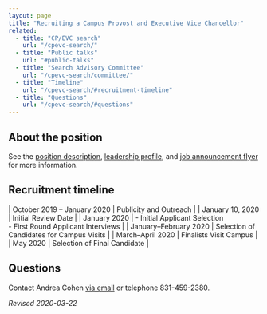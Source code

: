 ```yaml
---
layout: page
title: "Recruiting a Campus Provost and Executive Vice Chancellor"
related:
  - title: "CP/EVC search"
    url: "/cpevc-search/"
  - title: "Public talks"
    url: "#public-talks"    
  - title: "Search Advisory Committee"
    url: "/cpevc-search/committee/"
  - title: "Timeline"
    url: "/cpevc-search/#recruitment-timeline"
  - title: "Questions"
    url: "/cpevc-search/#questions"    
---
```


## About the position

See the [position description](/assets/pdfs/cpevc-position-description.pdf), [leadership profile](/assets/pdfs/cpevc-leadership-profile.pdf), and [job announcement flyer](/assets/pdfs/cpevc-search-2019.pdf) for more information.

## Recruitment timeline

| October 2019 – January 2020 | Publicity and Outreach |
| January 10, 2020 | Initial Review Date |
| January 2020 | - Initial Applicant Selection<br>- First Round Applicant Interviews |
| January–February 2020 | Selection of Candidates for Campus Visits |
| March–April 2020 | Finalists Visit Campus |
| May 2020 | Selection of Final Candidate |

## Questions

Contact Andrea Cohen [via email](mailto:cpevc-search@ucsc.edu) or telephone 831-459-2380.

_Revised 2020-03-22_
